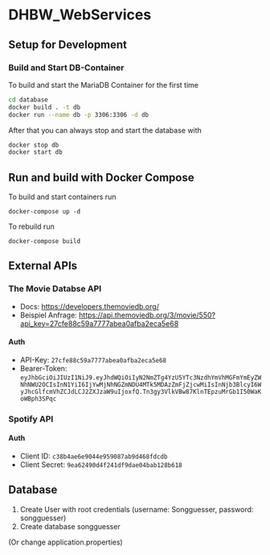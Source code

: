 # DHBW_WebServices

## Setup for Development

### Build and Start DB-Container

To build and start the MariaDB Container for the first time

```bash
cd database
docker build . -t db
docker run --name db -p 3306:3306 -d db
```

After that you can always stop and start the database with

```bash
docker stop db
docker start db
```

## Run and build with Docker Compose

To build and start containers run

`docker-compose up -d`

To rebuild run

`docker-compose build`
## External APIs

### The Movie Databse API

- Docs: <https://developers.themoviedb.org/>
- Beispiel Anfrage: <https://api.themoviedb.org/3/movie/550?api_key=27cfe88c59a7777abea0afba2eca5e68>

#### Auth

- API-Key: `27cfe88c59a7777abea0afba2eca5e68`
- Bearer-Token: `eyJhbGciOiJIUzI1NiJ9.eyJhdWQiOiIyN2NmZTg4YzU5YTc3NzdhYmVhMGFmYmEyZWNhNWU2OCIsInN1YiI6IjYwMjNhNGZmNDU4MTk5MDAzZmFjZjcwMiIsInNjb3BlcyI6WyJhcGlfcmVhZCJdLCJ2ZXJzaW9uIjoxfQ.Tn3gy3VlkVBw87KlnTEpzuMrGb1I50WaKoWBph3SPqc`

### Spotify API

#### Auth

- Client ID: `c38b4ae6e9044e959087ab9d468fdcdb`
- Client Secret: `9ea62490d4f241df9dae04bab128b618`

## Database

1. Create User with root credentials (username: Songguesser, password: songguesser)
2. Create database songguesser

(Or change application.properties)

